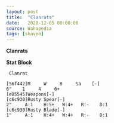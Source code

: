 ```yaml
---
layout: post
title:  "Clanrats"
date:   2020-12-05 00:00:00
source: Wahapedia
tags: [skaven]
---
```


**Clanrats**

**Stat Block**
```
 Clanrat
```

```
[56f442]M     W     B     Sa    [-]
6"    1     4     6+    
[e85545]Weapons[-]
[c6c930]Rusty Spear[-]
2"     A:1    H:5+   W:4+   R:-    D:1   
[c6c930]Rusty Blade[-]
1"     A:1    H:4+   W:4+   R:-    D:1   
```
    